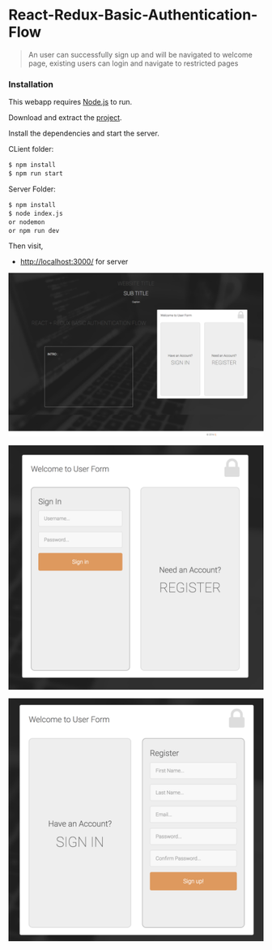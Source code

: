 # React-Redux-Basic-Authentication-Flow


> An user can successfully sign up and will be navigated to welcome page, 
> existing users can login and navigate to restricted pages



### Installation


This webapp requires [Node.js](https://nodejs.org/) to run.

Download and extract the [project](https://github.com/SandeepJagatha/React-Redux-Basic-Authentication-Flow).

Install the dependencies and start the server.

CLient folder:

```sh
$ npm install 
$ npm run start
```
Server Folder:

```sh
$ npm install
$ node index.js 
or nodemon
or npm run dev
```

Then visit,

* [http://localhost:3000/](http://localhost:3090/) for server




![alt tag](https://github.com/SandeepJagatha/React-Redux-Basic-Authentication-Flow/blob/master/client/screenshots/mainpage.png)



![alt tag](https://github.com/SandeepJagatha/React-Redux-Basic-Authentication-Flow/blob/master/client/screenshots/login%20form.png)



![alt tag](https://github.com/SandeepJagatha/React-Redux-Basic-Authentication-Flow/blob/master/client/screenshots/signup%20form.png)



